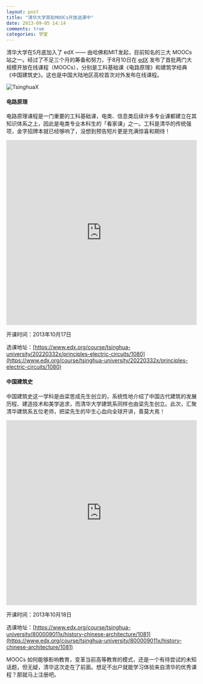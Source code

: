 ```yaml
---
layout: post
title: "清华大学首批MOOCs开放选课中"
date: 2013-09-05 14:14
comments: true
categories: 学堂
---
```

清华大学在5月底加入了 edX —— 由哈佛和MIT发起，目前知名的三大 MOOCs 站之一。经过了不足三个月的筹备和努力，于8月10日在 [edX](https://www.edx.org/school/tsinghuax/allcourses) 发布了首批两门大规模开放在线课程（MOOCs），分别是工科基础课《电路原理》和建筑学经典《中国建筑史》。这也是中国大陆地区高校首次对外发布在线课程。

![TsinghuaX](https://www.edx.org/sites/default/files/school/image/banner/tsinghua-home-960x195_0.jpg)

#### 电路原理

电路原理课程是一门重要的工科基础课，电类、信息类后续许多专业课都建立在其知识体系之上，因此是电类专业本科生的「看家课」之一。工科是清华的传统强项，金字招牌本就已经够响了，没想到预告短片更是充满惊喜和期待！

<iframe height="490" width="100%" src="http://player.youku.com/embed/XNjA1MDYxNzY0" frameborder=0 allowfullscreen></iframe>

开课时间：2013年10月17日

选课地址：[https://www.edx.org/course/tsinghua-university/20220332x/principles-electric-circuits/1080](https://www.edx.org/course/tsinghua-university/20220332x/principles-electric-circuits/1080)

#### 中国建筑史

中国建筑史这一学科是由梁思成先生创立的，系统性地介绍了中国古代建筑的发展历程、建造技术和美学追求，而清华大学建筑系同样也由梁先生创立。此次，汇聚清华建筑系五位老师，把梁先生的毕生心血向全球开讲，善莫大焉！

<iframe height="490" width="100%" src="http://player.youku.com/embed/XNjA1MDc3MDIw" frameborder=0 allowfullscreen></iframe>

开课时间：2013年10月18日

选课地址：[https://www.edx.org/course/tsinghua-university/800009011x/history-chinese-architecture/1081](https://www.edx.org/course/tsinghua-university/800009011x/history-chinese-architecture/1081)

 

MOOCs 如何能够影响教育，变革当前高等教育的模式，还是一个有待尝试的未知话题，但无疑，清华这次走在了前面。想足不出户就能学习体验来自清华的优秀课程？那就马上注册吧。